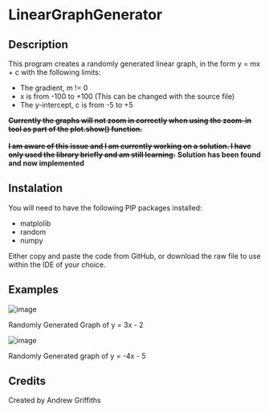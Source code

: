 # LinearGraphGenerator

## Description
This program creates a randomly generated linear graph, in the form y = mx + c with the following limits:
* The gradient, m != 0
* x is from -100 to +100 (This can be changed with the source file)
* The y-intercept, c is from -5 to +5

~~**Currently the graphs will not zoom in correctly when using the zoom-in tool as part of the plot.show() function.**~~
<br><br/>
~~**I am aware of this issue and I am currently working on a solution. I have only used the library briefly and am still learning.**~~
**Solution has been found and now implemented**

## Instalation
You will need to have the following PIP packages installed:
* matplolib
* random
* numpy

Either copy and paste the code from GitHub, or download the raw file to use within the IDE of your choice.

## Examples
![image](https://github.com/Griffia/LinearGraphGenerator/assets/100473677/a3bfc428-03c2-45bd-ae8b-fb453380223e)

Randomly Generated Graph of y = 3x - 2

![image](https://github.com/Griffia/LinearGraphGenerator/assets/100473677/60373b39-4e1f-4529-92e2-b71943ef5a5f)

Randomly Generated graph of y = -4x - 5




## Credits
Created by Andrew Griffiths
